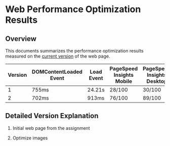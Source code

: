# Web Performance Optimization Results

## Overview

This documents summarizes the performance optimization results measured on the
[current version](http://www.milanfort.com/frontend-nanodegree-mobile-portfolio/dist/)
of the web page.

| Version | DOMContentLoaded Event | Load Event | PageSpeed Insights Mobile | PageSpeed Insights Desktop |
| ------- | ---------------------- | ---------- | ------------------------- | -------------------------- |
| 1       | 755ms                  | 24.21s     | 28/100                    | 30/100                     |
| 2       | 702ms                  | 913ms      | 76/100                    | 89/100                     |

## Detailed Version Explanation

1. Initial web page from the assignment

2. Optimize images



